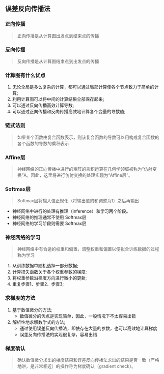 ## 误差反向传播法
### 正向传播
> 正向传播是从计算图出发点到结束点的传播
### 反向传播
> 反向传播是从计算图结束点到出发点的传播
### 计算图有什么优点
1. 无论全局是多么复杂的计算，都可以通过局部计算使各个节点致力于简单的计算;
2. 利用计算图可以将中间的计算结果全部保存起来;
3. 可以通过反向传播高效计算导数;
4. 可以通过正向传播和反向传播高效地计算各个变量的导数值;
### 链式法则
> 如果某个函数由复合函数表示，则该复合函数的导数可以用构成复合函数的各个函数的导数的乘积表示
### Affine层
> 神经网络的正向传播中进行的矩阵的乘积运算在几何学领域被称为“仿射变换”A。因此，这里将进行仿射变换的处理实现为“Affine层”。
### Softmax层
> Softmax层将输入值正规化（将输出值的和调整为1）之后再输出
* 神经网络中进行的处理有推理（inference）和学习两个阶段。
* 神经网络的推理通常不使用 Softmax层
* 神经网络的学习阶段则需要 Softmax层
### 神经网络的学习
> 神经网络中有合适的权重和偏置，调整权重和偏置以便拟合训练数据的过程称为学习
1. 从训练数据中随机选择一部分数据;
2. 计算损失函数关于各个权重参数的梯度;
3. 将权重参数沿梯度方向进行微小的更新;
4. 重复步骤1、步骤2、步骤3;

### 求梯度的方法
1. 基于数值微分的方法;
    * 数值微分的优点是实现简单，因此，一般情况下不太容易出错
2. 解析性地求解数学式的方法;
    * 通过使用误差反向传播法，即使存在大量的参数，也可以高效地计算梯度
    * 误差反向传播法的实现很复杂，容易出错
### 梯度确认
> 确认数值微分求出的梯度结果和误差反向传播法求出的结果是否一致（严格地讲，是非常相近）的操作称为梯度确认（gradient check）。
